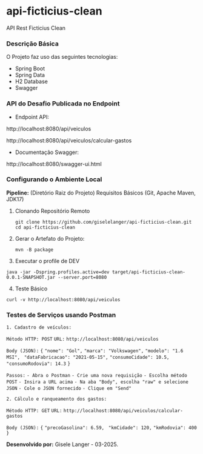 
# api-ficticius-clean


API Rest Ficticius Clean

### Descrição Básica 

O Projeto faz uso das seguintes tecnologias:

- Spring Boot
- Spring Data
- H2 Database
- Swagger 
 
### API do Desafio Publicada no Endpoint

- Endpoint API: 

http://localhost:8080/api/veiculos

http://localhost:8080/api/veiculos/calcular-gastos
		
- Documentação Swagger: 

http://localhost:8080/swagger-ui.html

### Configurando o Ambiente Local

**Pipeline:** 
(Diretório Raiz do Projeto) 
Requisitos Básicos (Git, Apache Maven, JDK17)
	
1. Clonando Repositório Remoto
	
	`git clone https://github.com/giselelanger/api-ficticius-clean.git`
	`cd api-ficticius-clean`
	
2. Gerar o Artefato do Projeto:
	
	`mvn -B package`
	
3. Executar o profile de DEV
	
`java -jar -Dspring.profiles.active=dev target/api-ficticius-clean-0.0.1-SNAPSHOT.jar --server.port=8080`

4. Teste Básico
	
`curl -v http://localhost:8080/api/veiculos`

### Testes de Serviços usando Postman
`1. Cadastro de veículos:`

`Método HTTP: POST`
`URL:`
`http://localhost:8080/api/veiculos`

`Body (JSON):`
`{`
    `"nome": "Gol",`
    `"marca": "Volkswagen",`
    `"modelo": "1.6 MSI",`
    ` "dataFabricacao": "2021-05-15",`
    `"consumoCidade": 10.5,`
    `"consumoRodovia": 14.3`
`}`

`Passos:`
`- Abra o Postman`
`- Crie uma nova requisição`
`- Escolha método POST`
`- Insira a URL acima`
`- Na aba "Body", escolha "raw" e selecione JSON`
`- Cole o JSON fornecido`
`- Clique em "Send"`

`2. Cálculo e ranqueamento dos gastos:`

`Método HTTP: GET`
`URL:`
`http://localhost:8080/api/veiculos/calcular-gastos`

`Body (JSON):`
`{`
    `"precoGasolina": 6.59,`
   ` "kmCidade": 120,`
    `"kmRodovia": 400`
`}`


**Desenvolvido por:** Gisele Langer - 03-2025.
